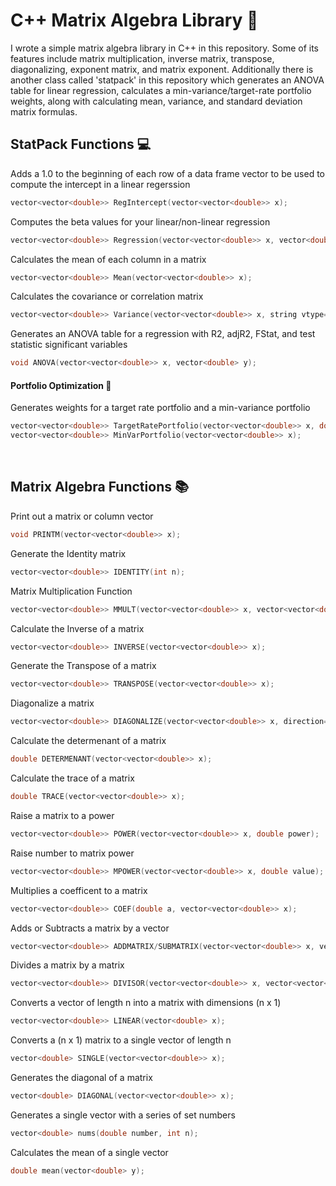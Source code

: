 # C++ Matrix Algebra Library :microscope:
I wrote a simple matrix algebra library in C++ in this repository. Some of its features include matrix multiplication, inverse matrix, transpose, diagonalizing, exponent matrix, and matrix exponent. Additionally there is another class called 'statpack' in this repository which generates an ANOVA table for linear regression, calculates a min-variance/target-rate portfolio weights, along with calculating mean, variance, and standard deviation matrix formulas.
<br/>
## StatPack Functions :computer:
Adds a 1.0 to the beginning of each row of a data frame vector to be used to compute the intercept in a linear regerssion
```C
vector<vector<double>> RegIntercept(vector<vector<double>> x);
```
Computes the beta values for your linear/non-linear regression
```C
vector<vector<double>> Regression(vector<vector<double>> x, vector<double> y);      
```
Calculates the mean of each column in a matrix
```C
vector<vector<double>> Mean(vector<vector<double>> x);       
```
Calculates the covariance or correlation matrix
```C
vector<vector<double>> Variance(vector<vector<double>> x, string vtype="Covariance or Correlation");     
```
Generates an ANOVA table for a regression with R2, adjR2, FStat, and test statistic significant variables
```C
void ANOVA(vector<vector<double>> x, vector<double> y);
```
#### Portfolio Optimization :closed_lock_with_key:
Generates weights for a target rate portfolio and a min-variance portfolio
```C
vector<vector<double>> TargetRatePortfolio(vector<vector<double>> x, double r);
vector<vector<double>> MinVarPortfolio(vector<vector<double>> x);
```



<br/>

## Matrix Algebra Functions :books:
Print out a matrix or column vector
```C
void PRINTM(vector<vector<double>> x);
```
Generate the Identity matrix
```C
vector<vector<double>> IDENTITY(int n);
```
Matrix Multiplication Function
```C
vector<vector<double>> MMULT(vector<vector<double>> x, vector<vector<double>> y);
```
Calculate the Inverse of a matrix
```C
vector<vector<double>> INVERSE(vector<vector<double>> x);
```
Generate the Transpose of a matrix
```C
vector<vector<double>> TRANSPOSE(vector<vector<double>> x);
```
Diagonalize a matrix
```C
vector<vector<double>> DIAGONALIZE(vector<vector<double>> x, direction="Left or Right");
```
Calculate the determenant of a matrix
```C
double DETERMENANT(vector<vector<double>> x);
```
Calculate the trace of a matrix
```C
double TRACE(vector<vector<double>> x);
```
Raise a matrix to a power
```C
vector<vector<double>> POWER(vector<vector<double>> x, double power);
```
Raise number to matrix power
```C
vector<vector<double>> MPOWER(vector<vector<double>> x, double value);
```
Multiplies a coefficent to a matrix
```C
vector<vector<double>> COEF(double a, vector<vector<double>> x);
```
Adds or Subtracts a matrix by a vector
```C
vector<vector<double>> ADDMATRIX/SUBMATRIX(vector<vector<double>> x, vector<double> y);
```
Divides a matrix by a matrix
```C
vector<vector<double>> DIVISOR(vector<vector<double>> x, vector<vector<double>> y);
```
Converts a vector of length n into a matrix with dimensions (n x 1)
```C
vector<vector<double>> LINEAR(vector<double> x);
```
Converts a (n x 1) matrix to a single vector of length n
```C
vector<double> SINGLE(vector<vector<double>> x);
```
Generates the diagonal of a matrix
```C
vector<double> DIAGONAL(vector<vector<double>> x);
```
Generates a single vector with a series of set numbers
```C
vector<double> nums(double number, int n);
```
Calculates the mean of a single vector
```C
double mean(vector<double> y);
```

